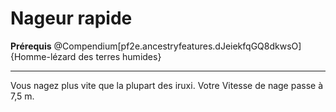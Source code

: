 # Nageur rapide

<p><span id="ctl00_MainContent_DetailedOutput"><strong>Prérequis</strong> @Compendium[pf2e.ancestryfeatures.dJeiekfqGQ8dkwsO]{Homme-lézard des terres humides}<br></span></p>
<hr>
<p>Vous nagez plus vite que la plupart des iruxi. Votre Vitesse de nage passe à 7,5 m.&nbsp;</p>